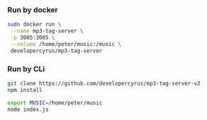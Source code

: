 ### Run by docker
```bash
sudo docker run \
 --name mp3-tag-server \
 -p 3005:3005 \
 --volume /home/peter/music:/music \
 developercyrus/mp3-tag-server
```

### Run by CLi
```bash
git clone https://github.com/developercyrus/mp3-tag-server-v2
npm install

export MUSIC=/home/peter/music
node index.js
```




